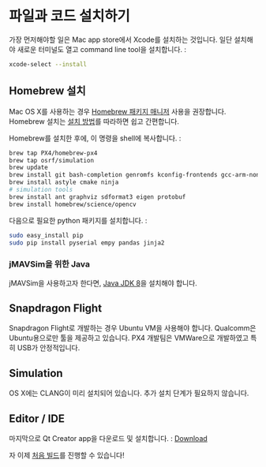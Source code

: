 # 파일과 코드 설치하기

가장 먼저해야할 일은 Mac app store에서 Xcode를 설치하는 것입니다. 일단 설치해야 새로운 터미널도 열고 command line tool을 설치합니다. :

<div class="host-code"></div>

```bash
xcode-select --install
```

## Homebrew 설치

Mac OS X를 사용하는 경우 [Homebrew 패키지 매니저](http://mxcl.github.com/homebrew/) 사용을 권장합니다. Homebrew 설치는 [설치 방법](http://mxcl.github.com/homebrew/)를 따라하면 쉽고 간편합니다.

Homebrew를 설치한 후에, 이 명령을 shell에 복사합니다. :

<div class="host-code"></div>

```sh
brew tap PX4/homebrew-px4
brew tap osrf/simulation
brew update
brew install git bash-completion genromfs kconfig-frontends gcc-arm-none-eabi
brew install astyle cmake ninja
# simulation tools
brew install ant graphviz sdformat3 eigen protobuf
brew install homebrew/science/opencv
```

다음으로 필요한 python 패키지를 설치합니다. :

<div class="host-code"></div>

```sh
sudo easy_install pip
sudo pip install pyserial empy pandas jinja2
```

### jMAVSim을 위한 Java

jMAVSim을 사용하고자 한다면, [Java JDK 8](http://www.oracle.com/technetwork/java/javase/downloads/jdk8-downloads-2133151.html)을 설치해야 합니다.

## Snapdragon Flight

Snapdragon Flight로 개발하는 경우 Ubuntu VM을 사용해야 합니다. Qualcomm은 Ubuntu용으로만 툴을 제공하고 있습니다. PX4 개발팀은 VMWare으로 개발하였고 특히 USB가 안정적입니다.

## Simulation

OS X에는 CLANG이 미리 설치되어 있습니다. 추가 설치 단계가 필요하지 않습니다.

## Editor / IDE

마지막으로 Qt Creator app을 다운로드 및 설치합니다. :
[Download](http://www.qt.io/download-open-source/#section-6)

자 이제 [처음 빌드](starting-building.md)를 진행할 수 있습니다!
